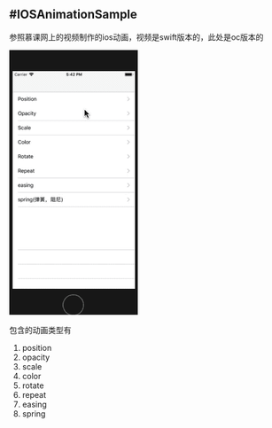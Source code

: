 #IOSAnimationSample
----------
参照慕课网上的视频制作的ios动画，视频是swift版本的，此处是oc版本的

![image](https://github.com/supergithuber/IOSAnimationSample/blob/master/IOSAnimationSample.gif)

包含的动画类型有

1. position
2. opacity
3. scale
4. color
5. rotate
6. repeat
7. easing
8. spring